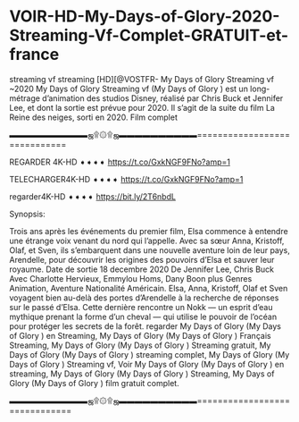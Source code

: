 # VOIR-HD-My-Days-of-Glory-2020-Streaming-Vf-Complet-GRATUIT-et-france
streaming vf
streaming [HD][@VOSTFR- My Days of Glory   Streaming vf ~2020
My Days of Glory      Streaming vf (My Days of Glory     ) est un long-métrage d’animation des studios Disney, réalisé par Chris Buck et Jennifer Lee, et dont la sortie est prévue pour 2020. Il s’agit de la suite du film La Reine des neiges, sorti en 2020. Film complet

▬▬▬▬▬▬▬▬▬▬ஜ۩۞۩ஜ▬▬▬▬▬▬▬▬▬▬=============================

REGARDER 4K-HD ➧➧➧➧ https://t.co/GxkNGF9FNo?amp=1

TELECHARGER4K-HD ➧➧➧➧ https://t.co/GxkNGF9FNo?amp=1

regarder4K-HD ➧➧➧➧ https://bit.ly/2T6nbdL

Synopsis:

Trois ans après les événements du premier film, Elsa commence à entendre une étrange voix venant du nord qui l’appelle. Avec sa sœur Anna, Kristoff, Olaf, et Sven, ils s’embarquent dans une nouvelle aventure loin de leur pays, Arendelle, pour découvrir les origines des pouvoirs d’Elsa et sauver leur royaume. Date de sortie 18 decembre 2020 De Jennifer Lee, Chris Buck Avec Charlotte Hervieux, Emmylou Homs, Dany Boon plus Genres Animation, Aventure Nationalité Américain. Elsa, Anna, Kristoff, Olaf et Sven voyagent bien au-delà des portes d’Arendelle à la recherche de réponses sur le passé d’Elsa. Cette dernière rencontre un Nokk — un esprit d’eau mythique prenant la forme d’un cheval — qui utilise le pouvoir de l’océan pour protéger les secrets de la forêt. regarder My Days of Glory      (My Days of Glory     ) en Streaming, My Days of Glory      (My Days of Glory     ) Français Streaming, My Days of Glory      (My Days of Glory     ) Streaming gratuit, My Days of Glory      (My Days of Glory     ) streaming complet, My Days of Glory      (My Days of Glory     ) Streaming vf, Voir My Days of Glory      (My Days of Glory     ) en streaming, My Days of Glory      (My Days of Glory     ) Streaming, My Days of Glory      (My Days of Glory     ) film gratuit complet.

▬▬▬▬▬▬▬▬▬▬ஜ۩۞۩ஜ▬▬▬▬▬▬▬▬▬▬==============================
